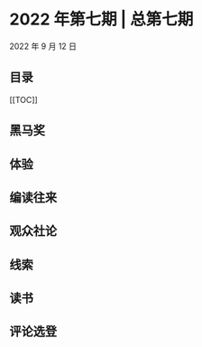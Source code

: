 # 2022 年第七期 | 总第七期

2022 年 9 月 12 日

## 目录

[[TOC]]

## 黑马奖

## 体验

## 编读往来

## 观众社论

## 线索

## 读书

## 评论选登